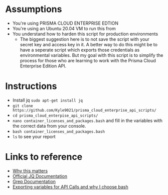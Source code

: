# Assumptions

* You're using PRISMA CLOUD ENTERPRISE EDTION
* You're using an Ubuntu 20.04 VM to run this from
* You understand how to harden this script for production environments
  * The biggest suggestion here is to not save the script with your secret key and access key in it. A better way to do this might be to have a seperate script which exports those credentials as environmental variables. But my goal with this script is to simplify the process for those who are learning to work with the Prisma Cloud Enterprise Edition API. 

# Instructions

* Install jq `sudo apt-get install jq`
* `git clone https://github.com/Kyle9021/prisma_cloud_enterprise_api_scripts/`
* `cd prisma_cloud_enterpise_api_scripts/`
*  `nano container_licenses_and_packages.bash` and fill in the variables with the correct data from your console. 
*  `bash container_licenses_and_packages.bash`
*  `ls` to see your report

# Links to reference

* [Why this matters](https://www.softwareone.com/en/blog/all-articles/2020/11/24/oracle-java-licensing)
* [Official JQ Documentation](https://stedolan.github.io/jq/manual/)
* [Grep Documentation](https://www.gnu.org/software/grep/manual/grep.html)
* [Exporting variables for API Calls and why I choose bash](https://apiacademy.co/2019/10/devops-rest-api-execution-through-bash-shell-scripting/)
